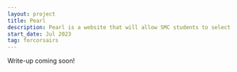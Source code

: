 ```yaml
---
layout: project
title: Pearl
description: Pearl is a website that will allow SMC students to select the right courses to fulfill UC and CSU major and lower division requirements.
start_date: Jul 2023
tag: forcorsairs
---
```


Write-up coming soon!